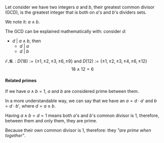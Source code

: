 Let consider we have two integers $a$ and $b$, their greatest common divisor (GCD), is the greatest integer that is both on $a$'s and $b$'s dividers sets. 

We note it: $a \land b$. 

The GCD can be explained mathematically with: consider $d$:
- $d\ |\ a \land b$, then
	- $d\ |\ a$
	- $d\ |\ b$


__$\mathscr{E.G.}$__ : $D(18) := \{\pm 1,\pm 2,\pm 3,\pm 6,\pm 9\}$ and $D(12) := \{\pm 1,\pm 2,\pm 3,\pm 4,\pm 6,\pm 12\}$ $$18 \land 12 = 6$$

#### Related primes
If we have $a \land b = 1$, $a$ and $b$ are considered prime between them. 

In a more understandable way, we can say that we have an $a = d\cdot a'$ and $b = d \cdot b'$, where $d = a \land b$.

Having $a \land b = d = 1$ means both $a$'s and $b$'s common divisor is 1, therefore, between them and only them, they are prime. 

Because their own common divisor is 1, therefore:  they _"are prime when together"_.